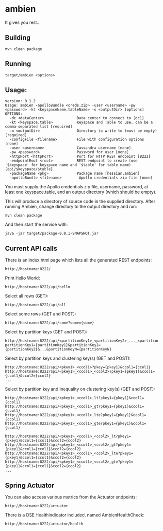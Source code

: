 # ambien
It gives you rest...

## Building
`mvn clean package`

## Running
`target/ambien <options>`

## Usage:
```
version: 0.1.2
Usage: ambien -apolloBundle <creds.zip> -user <username> -pw <password> -kt <keyspaceName.tableName> -o <outputDir> [options]
OPTIONS:
  -dc <dataCenter>               Data center to connect to [dc1]
  -kt <keyspace.table>           Keyspace and Table to use, can be a comma-separated list [required]
  -o <outputDir>                 Directory to write to (must be empty) [required]
  -configFile <filename>         File with configuration options [none]
  -user <username>               Cassandra username [none]
  -pw <password>                 Password for user [none]
  -httpPort <httpPort>           Port for HTTP REST endpoint [8222]
  -endpointRoot <root>           REST endpoint to create (use '$keyspace' for keyspace name and '$table' for table name) [api/$keyspace/$table]
  -packageName <pkg>             Package name [hessian.ambien]
  -apolloBundle <filename>        Apollo credentials zip file [none]

```

You must supply the Apollo credentials zip file, username, password, at least one
keyspace.table, and an output directory (which should be empty).

This will produce a directory of source code in the supplied directory.
After running Ambien, change directory to the output directory and run:

`mvn clean package`

And then start the service with:

`java -jar target/package-0.0.1-SNAPSHOT.jar`

## Current API calls
There is an index.html page which lists all the generated REST endpoints:
``` 
http://hostname:8222/
```
Print Hello World:
```
http://hostname:8222/api/hello
```
Select all rows (GET):
```
http://hostname:8222/api/all
```
Select some rows (GET and POST):
``` 
http://hostname:8222/api/some?some={some}
```
Select by partition keys (GET and POST):
```
http://hostname:8222/api/<partitionKey1>_<partitionKey2>_..._<partitionKeyN>/?partitionKey1={partitionKey1}&partitionKey2={partitionKey2}&...&partitionKeyN={partitionKeyN}
```
Select by partition keys and clustering key(s) (GET and POST):
```
http://hostname:8222/api/<pkey1>_<ccol1>?pkey={pkey1}&ccol1={ccol1}
http://hostname:8222/api/<pkey1>_<ccol1>_<ccol2>?pkey1={pkey1}&ccol1={ccol1}&ccol2={ccol2}
...
```
Select by partition key and inequality on clustering key(s) (GET and POST):
```
http://hostname:8222/api/<pkey1>_<ccol1>_lt?pkey1={pkey1}&ccol1={ccol1}
http://hostname:8222/api/<pkey1>_<ccol1>_gt?pkey1={pkey1}&ccol1={ccol1}
http://hostname:8222/api/<pkey1>_<ccol1>_lte?pkey1={pkey1}&ccol1={ccol1}
http://hostname:8222/api/<pkey1>_<ccol1>_gte?pkey1={pkey1}&ccol1={ccol1}

http://hostname:8222/api/<pkey1>_<ccol1>_<ccol2>_lt?pkey1={pkey1}&ccol1={ccol1}&ccol2={ccol2}
http://hostname:8222/api/<pkey1>_<ccol1>_<ccol2>_gt?pkey1={pkey1}&ccol1={ccol1}&ccol2={ccol2}
http://hostname:8222/api/<pkey1>_<ccol1>_<ccol2>_lte?pkey1={pkey1}&ccol1={ccol1}&ccol2={ccol2}
http://hostname:8222/api/<pkey1>_<ccol1>_<ccol2>_gte?pkey1={pkey1}&ccol1={ccol1}&ccol2={ccol2}
...
```

## Spring Actuator
You can also access various metrics from the Actuator endpoints:
``` 
http://hostname:8222/actuator
```
There is a DSE HealthIndicator included, named AmbienHealthCheck:
``` 
http://hostname:8222/actuator/health
```


